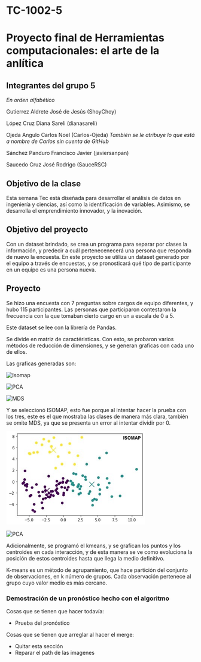 # TC-1002-5

# Proyecto final de Herramientas computacionales: el arte de la anlítica

## Integrantes del grupo 5
*En orden alfabético*

Gutierrez Aldrete José de Jesús (ShoyChoy)

López Cruz Diana Sareli (dianasareli)

Ojeda Angulo Carlos Noel (Carlos-Ojeda) *También se le atribuye lo que está a nombre de Carlos sin cuenta de GitHub*

Sánchez Panduro Francisco Javier (javiersanpan)

Saucedo Cruz José Rodrigo (SauceRSC)

## Objetivo de la clase

Esta semana Tec está diseñada para desarrollar el análisis de datos en ingeniería y ciencias, así como la identificación de variables. Asimismo, se desarrolla el emprendimiento innovador, y la inovación. 

## Objetivo del proyecto

Con un dataset brindado, se crea un programa para separar por clases la información, y predecir a cuál pertenecenecerá una persona que responda de nuevo la encuesta. En este proyecto se utiliza un dataset generado por el equipo a través de encuestas, y se pronosticará qué tipo de participante en un equipo es una persona nueva. 

## Proyecto

Se hizo una encuesta con 7 preguntas sobre cargos de equipo diferentes, y hubo 115 participantes. Las personas que participaron contestaron la frecuencia con la que tomaban  cierto cargo en un a escala de 0 a 5. 

Este dataset se lee con la librería de Pandas. 

Se divide en matriz de caractéristicas. Con esto, se probaron varios métodos de reducción de dimensiones, y se generan graficas con cada uno de ellos. 

Las graficas generadas son: 

![Isomap](https://github.com/javiersanpan/TC-1002-5/blob/master/Imagenes/Isomap.jpeg)

![PCA](https://github.com/javiersanpan/TC-1002-5/blob/master/Imagenes/PCA.jpeg)

![MDS](https://github.com/javiersanpan/TC-1002-5/blob/master/Imagenes/MDS.jpeg)

Y se seleccionó ISOMAP, esto fue porque al intentar hacer la prueba con los tres, este es el que mostraba las clases de manera más clara, también se omite MDS, ya que se presenta un error al intentar dividir por 0.

![ISOMAP](https://github.com/javiersanpan/TC-1002-5/blob/readme/Imagenes/ISOMAP-C.png)

![PCA](https://github.com/javiersanpan/TC-1002-5/blob/master/Imagenes/PCA-C.jpeg)

Adicionalmente, se programó el kmeans, y se grafican los puntos y los centroides en cada interacción, y de esta manera se ve como evoluciona la posición de estos centroides hasta que llega la medio definitivo. 

K-means es un método de agrupamiento, que hace partición del conjunto de observaciones, en k número de grupos. Cada observación pertenece al grupo cuyo valor medio es más cercano. 

### Demostración de un pronóstico hecho con el algoritmo

Cosas que se tienen que hacer todavía:

- Prueba del pronóstico

Cosas que se tienen que arreglar al hacer el merge:
- Quitar esta sección
- Reparar el path de las imagenes
